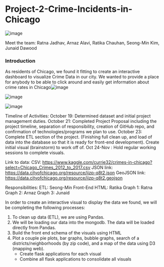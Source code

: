 # Project-2-Crime-Incidents-in-Chicago

![image](https://user-images.githubusercontent.com/85905358/139990734-44eef98f-2058-4ee9-a87c-851efb2ab58c.png)

Meet the team: Ratna Jadhav, Arnaz Alavi, Ratika Chauhan, Seong-Min Kim, Junaid Dawood 

### Introduction
As residents of Chicago, we found it fitting to create an interactive dashboard to visualize Crime Data in our city. We wanted to provide a place for anybody to be able to click around and easily get information about crime rates in Chicago![image](https://user-images.githubusercontent.com/85905358/139990135-989b967b-0838-4f13-a8ae-9461721082d5.png)

![image](https://user-images.githubusercontent.com/85905358/139989730-bc31254d-3e51-4233-b1d1-af7bb6fbe540.png)

![image](https://user-images.githubusercontent.com/85905358/139990541-b41fcef5-ab5a-44d8-9297-63314d350c4a.png)


Timeline of Activities: 
October 19: Determined dataset and initial project management duties. 
October 21: Completed Project Proposal including the project timeline, separation of responsibility, creation of GitHub repo, and confirmation of technologies/programs we plan to use. 
October 23: Complete ETL section of the project. (Finishing full clean up, and load of data into the database so that it is ready for front-end development). Create initial visual (brainstorm) to work off of. 
Oct 24-Nov : Hold regular working sessions to complete visuals.

Link to data:
CSV: https://www.kaggle.com/currie32/crimes-in-chicago?select=Chicago_Crimes_2012_to_2017.csv
JSON link: https://data.cityofchicago.org/resource/ijzp-q8t2.json 
GeoJSON link: https://data.cityofchicago.org/resource/ijzp-q8t2.geojson 

Responsibilities: 
ETL: Seong-Min
Front-End HTML: Ratika
Graph 1: Ratna
Graph 2: Arnaz
Graph 3: Junaid

In order to create an interactive visual to display the data we found, we will be completing the following processes:
1. To clean up data (ETL), we are using Pandas. 
2. We will be loading our data into the mongodb. The data will be loaded directly from Pandas. 
3. Build the front end schema of the visuals using HTML 
4. Plot a couple pie plots, bar graphs, bubble graphs, search of a districts/neighborhoods (by zip code), and a map of the data using D3 (mapping web). 
    * Create flask applications for each visual
    * Combine all flask applications to consolidate all visuals


